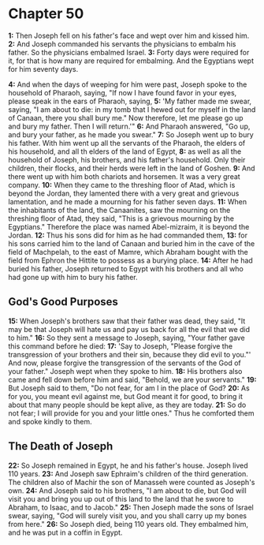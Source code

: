 # Chapter 50

**1:** Then Joseph fell on his father's face and wept over him and kissed him.
**2:** And Joseph commanded his servants the physicians to embalm his father. So the physicians embalmed Israel.
**3:** Forty days were required for it, for that is how many are required for embalming. And the Egyptians wept for him seventy days.

**4:** And when the days of weeping for him were past, Joseph spoke to the household of Pharaoh, saying, "If now I have found favor in your eyes, please speak in the ears of Pharaoh, saying,
**5:** 'My father made me swear, saying, "I am about to die: in my tomb that I hewed out for myself in the land of Canaan, there you shall bury me." Now therefore, let me please go up and bury my father. Then I will return.'"
**6:** And Pharaoh answered, "Go up, and bury your father, as he made you swear."
**7:** So Joseph went up to bury his father. With him went up all the servants of the Pharaoh, the elders of his household, and all th elders of the land of Egypt,
**8:** as well as all the household of Joseph, his brothers, and his father's household. Only their children, their flocks, and their herds were left in the land of Goshen.
**9:** And there went up with him both chariots and horsemen. It was a very great company.
**10:** When they came to the threshing floor of Atad, which is beyond the Jordan, they lamented there with a very great and grievous lamentation, and he made a mourning for his father seven days.
**11:** When the inhabitants of the land, the Canaanites, saw the mourning on the threshing floor of Atad, they said, "This is a grievous mourning by the Egyptians." Therefore the place was named Abel-mizraim, it is beyond the Jordan.
**12:** Thus his sons did for him as he had commanded them,
**13:** for his sons carried him to the land of Canaan and buried him in the cave of the field of Machpelah, to the east of Mamre, which Abraham bought with the field from Ephron the Hittite to possess as a burying place.
**14:** After he had buried his father, Joseph returned to Egypt with his brothers and all who had gone up with him to bury his father.

## God's Good Purposes

**15:** When Joseph's brothers saw that their father was dead, they said, "It may be that Joseph will hate us and pay us back for all the evil that we did to him."
**16:** So they sent a message to Joseph, saying, "Your father gave this command before he died:
**17:** 'Say to Joseph, "Please forgive the transgression of your brothers and their sin, because they did evil to you."' And now, please forgive the transgression of the servants of the God of your father." Joseph wept when they spoke to him.
**18:** His brothers also came and fell down before him and said, "Behold, we are your servants."
**19:** But Joseph said to them, "Do not fear, for am I in the place of God?
**20:** As for you, you meant evil against me, but God meant it for good, to bring it about that many people should be kept alive, as they are today.
**21:** So do not fear; I will provide for you and your little ones." Thus he comforted them and spoke kindly to them.

## The Death of Joseph

**22:** So Joseph remained in Egypt, he and his father's house. Joseph lived 110 years.
**23:** And Joseph saw Ephraim's children of the third generation. The children also of Machir the son of Manasseh were counted as Joseph's own.
**24:** And Joseph said to his brothers, "I am about to die, but God will visit you and bring you up out of this land to the land that he swore to Abraham, to Isaac, and to Jacob."
**25:** Then Joseph made the sons of Israel swear, saying, "God will surely visit you, and you shall carry up my bones from here."
**26:** So Joseph died, being 110 years old. They embalmed him, and he was put in a coffin in Egypt.
